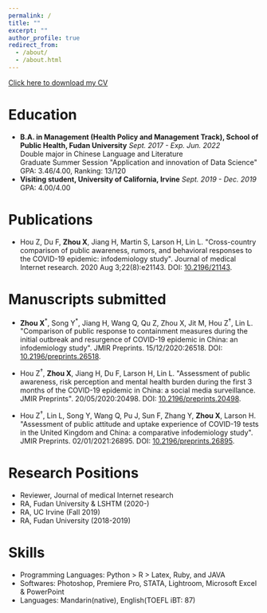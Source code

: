 ```yaml
---
permalink: /
title: ""
excerpt: ""
author_profile: true
redirect_from: 
  - /about/
  - /about.html
---
```


[Click here to download my CV](https://github.com/xinyuuzhou/xinyuuzhou.github.io/raw/master/_data/Xinyu_Zhou_CV.pdf)

# Education
* **B.A. in Management (Health Policy and Management Track), School of Public Health, Fudan University** *Sept. 2017 - Exp. Jun. 2022* <br>
  Double major in Chinese Language and Literature <br>
  Graduate Summer Session "Application and innovation of Data Science" <br>
  GPA: 3.46/4.00, Ranking: 13/120
* **Visiting student, University of California, Irvine** *Sept. 2019 - Dec. 2019 <br>*
  GPA: 4.00/4.00

# Publications
* Hou Z, Du F, **Zhou X**, Jiang H, Martin S, Larson H, Lin L. "Cross-country comparison of public awareness, rumors, and behavioral responses to the COVID-19 epidemic: infodemiology study". Journal of medical Internet research. 2020 Aug 3;22(8):e21143. DOI: [10.2196/21143](https://jmir.org/2020/8/e21143/).<br>

# Manuscripts submitted
* **Zhou X**<sup>\*</sup>, Song Y<sup>\*</sup>, Jiang H, Wang Q, Qu Z, Zhou X, Jit M, Hou Z<sup>†</sup>, Lin L. "Comparison of public response to containment measures during the initial outbreak and resurgence of COVID-19 epidemic in China: an infodemiology study". JMIR Preprints. 15/12/2020:26518. DOI: [10.2196/preprints.26518](https://preprints.jmir.org/preprint/26518).<br>

* Hou Z<sup>†</sup>, **Zhou X**, Jiang H, Du F, Larson H, Lin L. "Assessment of public awareness, risk perception and mental health burden during the first 3 months of the COVID-19 epidemic in China: a social media surveillance. JMIR Preprints". 20/05/2020:20498. DOI: [10.2196/preprints.20498](https://preprints.jmir.org/preprint/20498).<br>

* Hou Z<sup>†</sup>, Lin L, Song Y, Wang Q, Pu J, Sun F, Zhang Y, **Zhou X**, Larson H. "Assessment of public attitude and uptake experience of COVID-19 tests in the United Kingdom and China: a comparative infodemiology study". JMIR Preprints. 02/01/2021:26895. DOI: [10.2196/preprints.26895](https://preprints.jmir.org/preprint/26895).<br>

# Research Positions
* Reviewer, Journal of medical Internet research
* RA, Fudan University & LSHTM (2020-)
* RA, UC Irvine (Fall 2019)
* RA, Fudan University (2018-2019)

# Skills
* Programming Languages: Python > R > Latex, Ruby, and JAVA <br>
* Softwares: Photoshop, Premiere Pro, STATA, Lightroom, Microsoft Excel & PowerPoint <br>
* Languages: Mandarin(native), English(TOEFL iBT: 87)
